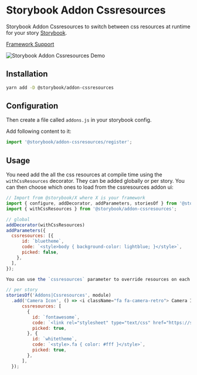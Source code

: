 # Storybook Addon Cssresources

Storybook Addon Cssresources to switch between css resources at runtime for your story [Storybook](https://storybook.js.org).

[Framework Support](https://github.com/storybookjs/storybook/blob/master/ADDONS_SUPPORT.md)

![Storybook Addon Cssresources Demo](docs/demo.gif)

## Installation

```sh
yarn add -D @storybook/addon-cssresources
```

## Configuration

Then create a file called `addons.js` in your storybook config.

Add following content to it:

```js
import '@storybook/addon-cssresources/register';
```

## Usage

You need add the all the css resources at compile time using the `withCssResources` decorator. They can be added globally or per story. You can then choose which ones to load from the cssresources addon ui:

```js
// Import from @storybook/X where X is your framework
import { configure, addDecorator, addParameters, storiesOf } from '@storybook/react';
import { withCssResources } from '@storybook/addon-cssresources';

// global
addDecorator(withCssResources)
addParameters({
  cssresources: [{
      id: `bluetheme`,
      code: `<style>body { background-color: lightblue; }</style>`,
      picked: false,
    },
  ],
});

You can use the `cssresources` parameter to override resources on each story individually:

// per story
storiesOf('Addons|Cssresources', module)
  .add('Camera Icon', () => <i className="fa fa-camera-retro"> Camera Icon</i>, {
      cssresources: [
        {
          id: `fontawesome`,
          code: `<link rel="stylesheet" type="text/css" href="https://stackpath.bootstrapcdn.com/font-awesome/4.7.0/css/font-awesome.min.css"></link>`,
          picked: true,
        }, {
          id: `whitetheme`,
          code: `<style>.fa { color: #fff }</style>`,
          picked: true,
        },
      ],
  });
```
